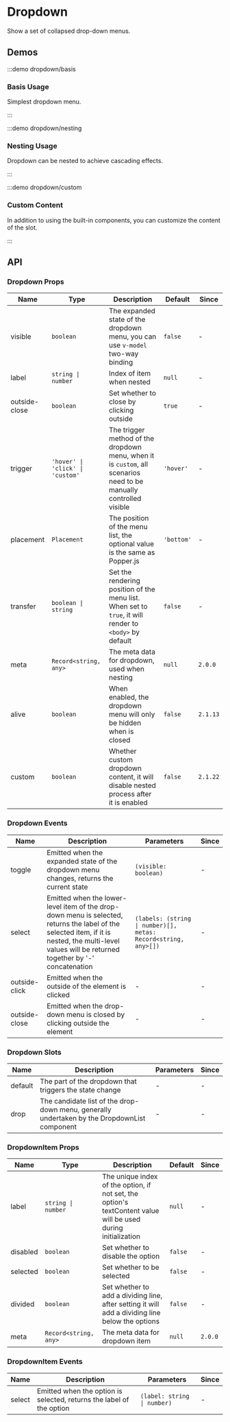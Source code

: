 # Dropdown

Show a set of collapsed drop-down menus.

## Demos

:::demo dropdown/basis

### Basis Usage

Simplest dropdown menu.

:::

:::demo dropdown/nesting

### Nesting Usage

Dropdown can be nested to achieve cascading effects.

:::

:::demo dropdown/custom

### Custom Content

In addition to using the built-in components, you can customize the content of the slot.

:::

## API

### Dropdown Props

| Name          | Type                             | Description                                                                                                        | Default    | Since    |
| ------------- | -------------------------------- | ------------------------------------------------------------------------------------------------------------------ | ---------- | -------- |
| visible       | `boolean`                        | The expanded state of the dropdown menu, you can use `v-model` two-way binding                                     | `false`    | -        |
| label         | `string \| number`               | Index of item when nested                                                                                          | `null`     | -        |
| outside-close | `boolean`                        | Set whether to close by clicking outside                                                                           | `true`     | -        |
| trigger       | `'hover' \| 'click' \| 'custom'` | The trigger method of the dropdown menu, when it is `custom`, all scenarios need to be manually controlled visible | `'hover'`  | -        |
| placement     | `Placement`                      | The position of the menu list, the optional value is the same as Popper.js                                         | `'bottom'` | -        |
| transfer      | `boolean \| string`              | Set the rendering position of the menu list. When set to `true`, it will render to `<body>` by default             | `false`    | -        |
| meta          | `Record<string, any>`            | The meta data for dropdown, used when nesting                                                                      | `null`     | `2.0.0`  |
| alive         | `boolean`                        | When enabled, the dropdown menu will only be hidden when is closed                                                 | `false`    | `2.1.13` |
| custom        | `boolean`                        | Whether custom dropdown content, it will disable nested process after it is enabled                                | `false`    | `2.1.22` |

### Dropdown Events

| Name          | Description                                                                                                                                                                                         | Parameters                                                     | Since |
| ------------- | --------------------------------------------------------------------------------------------------------------------------------------------------------------------------------------------------- | -------------------------------------------------------------- | ----- |
| toggle        | Emitted when the expanded state of the dropdown menu changes, returns the current state                                                                                                             | `(visible: boolean)`                                           | -     |
| select        | Emitted when the lower-level item of the drop-down menu is selected, returns the label of the selected item, if it is nested, the multi-level values will be returned together by '-' concatenation | `(labels: (string \| number)[], metas: Record<string, any>[])` | -     |
| outside-click | Emitted when the outside of the element is clicked                                                                                                                                                  | -                                                              | -     |
| outside-close | Emitted when the drop-down menu is closed by clicking outside the element                                                                                                                           | -                                                              | -     |

### Dropdown Slots

| Name    | Description                                                                                  | Parameters | Since |
| ------- | -------------------------------------------------------------------------------------------- | ---------- | ----- |
| default | The part of the dropdown that triggers the state change                                      | -          | -     |
| drop    | The candidate list of the drop-down menu, generally undertaken by the DropdownList component | -          | -     |

### DropdownItem Props

| Name     | Type                  | Description                                                                                                   | Default | Since   |
| -------- | --------------------- | ------------------------------------------------------------------------------------------------------------- | ------- | ------- |
| label    | `string \| number`    | The unique index of the option, if not set, the option's textContent value will be used during initialization | `null`  | -       |
| disabled | `boolean`             | Set whether to disable the option                                                                             | `false` | -       |
| selected | `boolean`             | Set whether to be selected                                                                                    | `false` | -       |
| divided  | `boolean`             | Set whether to add a dividing line, after setting it will add a dividing line below the options               | `false` | -       |
| meta     | `Record<string, any>` | The meta data for dropdown item                                                                               | `null`  | `2.0.0` |

### DropdownItem Events

| Name   | Description                                                          | Parameters                  | Since |
| ------ | -------------------------------------------------------------------- | --------------------------- | ----- |
| select | Emitted when the option is selected, returns the label of the option | `(label: string \| number)` | -     |
